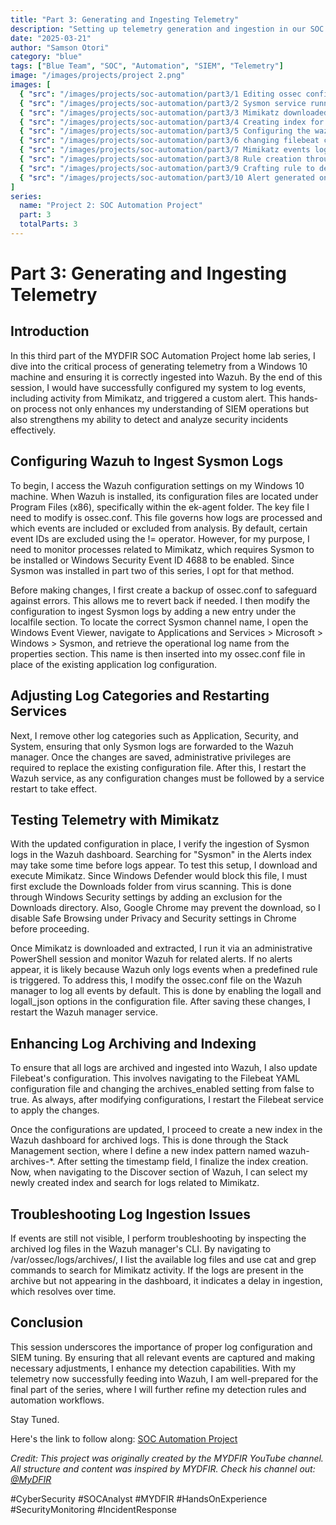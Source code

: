 ```yaml
---
title: "Part 3: Generating and Ingesting Telemetry"
description: "Setting up telemetry generation and ingestion in our SOC environment using Mimikatz and configuring Wazuh for detection"
date: "2025-03-21"
author: "Samson Otori"
category: "blue"
tags: ["Blue Team", "SOC", "Automation", "SIEM", "Telemetry"]
image: "/images/projects/project 2.png"
images: [
  { "src": "/images/projects/soc-automation/part3/1 Editing ossec config file to ingest sysmon logs.png", "alt": "Editing Wazuh ossec.conf File to Ingest Sysmon Logs" },
  { "src": "/images/projects/soc-automation/part3/2 Sysmon service running on windows for telemetary generation.png", "alt": "Sysmon Service Running on Windows for Telemetry Generation" },
  { "src": "/images/projects/soc-automation/part3/3 Mimikatz downloaded and running on client pc.png", "alt": "Mimikatz Downloaded and Running on Client PC" },
  { "src": "/images/projects/soc-automation/part3/4 Creating index for archives to enable us search all ingested logs.png", "alt": "Creating Index for Archives to Search All Ingested Logs" },
  { "src": "/images/projects/soc-automation/part3/5 Configuring the wazuh ossec.conf file to take all logs of everything happening.png", "alt": "Configuring Wazuh to Log All Events" },
  { "src": "/images/projects/soc-automation/part3/6 changing filebeat config in order for wazuh to ingest logs into archives.png", "alt": "Modifying Filebeat Configuration for Log Archiving" },
  { "src": "/images/projects/soc-automation/part3/7 Mimikatz events logs now ingested into archives and visible on wazuh dashboard.png", "alt": "Mimikatz Event Logs Visible in Wazuh Dashboard" },
  { "src": "/images/projects/soc-automation/part3/8 Rule creation through sysmon targeting event id 1.png", "alt": "Creating Sysmon Rule for Event ID 1" },
  { "src": "/images/projects/soc-automation/part3/9 Crafting rule to detect mimikatz (RULE CRAFTED).png", "alt": "Crafting Detection Rule for Mimikatz" },
  { "src": "/images/projects/soc-automation/part3/10 Alert generated on wazuh on mimikatz usage.png", "alt": "Wazuh Alert Generated for Mimikatz Usage" }
]
series:
  name: "Project 2: SOC Automation Project"
  part: 3
  totalParts: 3
---
```


# Part 3: Generating and Ingesting Telemetry

## Introduction

In this third part of the MYDFIR SOC Automation Project home lab series, I dive into the critical process of generating telemetry from a Windows 10 machine and ensuring it is correctly ingested into Wazuh. By the end of this session, I would have successfully configured my system to log events, including activity from Mimikatz, and triggered a custom alert. This hands-on process not only enhances my understanding of SIEM operations but also strengthens my ability to detect and analyze security incidents effectively.

## Configuring Wazuh to Ingest Sysmon Logs

To begin, I access the Wazuh configuration settings on my Windows 10 machine. When Wazuh is installed, its configuration files are located under Program Files (x86), specifically within the ek-agent folder. The key file I need to modify is ossec.conf. This file governs how logs are processed and which events are included or excluded from analysis. By default, certain event IDs are excluded using the != operator. However, for my purpose, I need to monitor processes related to Mimikatz, which requires Sysmon to be installed or Windows Security Event ID 4688 to be enabled. Since Sysmon was installed in part two of this series, I opt for that method.

Before making changes, I first create a backup of ossec.conf to safeguard against errors. This allows me to revert back if needed. I then modify the configuration to ingest Sysmon logs by adding a new entry under the localfile section. To locate the correct Sysmon channel name, I open the Windows Event Viewer, navigate to Applications and Services > Microsoft > Windows > Sysmon, and retrieve the operational log name from the properties section. This name is then inserted into my ossec.conf file in place of the existing application log configuration.

## Adjusting Log Categories and Restarting Services

Next, I remove other log categories such as Application, Security, and System, ensuring that only Sysmon logs are forwarded to the Wazuh manager. Once the changes are saved, administrative privileges are required to replace the existing configuration file. After this, I restart the Wazuh service, as any configuration changes must be followed by a service restart to take effect.

## Testing Telemetry with Mimikatz

With the updated configuration in place, I verify the ingestion of Sysmon logs in the Wazuh dashboard. Searching for "Sysmon" in the Alerts index may take some time before logs appear. To test this setup, I download and execute Mimikatz. Since Windows Defender would block this file, I must first exclude the Downloads folder from virus scanning. This is done through Windows Security settings by adding an exclusion for the Downloads directory. Also, Google Chrome may prevent the download, so I disable Safe Browsing under Privacy and Security settings in Chrome before proceeding.

Once Mimikatz is downloaded and extracted, I run it via an administrative PowerShell session and monitor Wazuh for related alerts. If no alerts appear, it is likely because Wazuh only logs events when a predefined rule is triggered. To address this, I modify the ossec.conf file on the Wazuh manager to log all events by default. This is done by enabling the logall and logall_json options in the configuration file. After saving these changes, I restart the Wazuh manager service.

## Enhancing Log Archiving and Indexing

To ensure that all logs are archived and ingested into Wazuh, I also update Filebeat's configuration. This involves navigating to the Filebeat YAML configuration file and changing the archives_enabled setting from false to true. As always, after modifying configurations, I restart the Filebeat service to apply the changes.

Once the configurations are updated, I proceed to create a new index in the Wazuh dashboard for archived logs. This is done through the Stack Management section, where I define a new index pattern named wazuh-archives-*. After setting the timestamp field, I finalize the index creation. Now, when navigating to the Discover section of Wazuh, I can select my newly created index and search for logs related to Mimikatz.

## Troubleshooting Log Ingestion Issues

If events are still not visible, I perform troubleshooting by inspecting the archived log files in the Wazuh manager's CLI. By navigating to /var/ossec/logs/archives/, I list the available log files and use cat and grep commands to search for Mimikatz activity. If the logs are present in the archive but not appearing in the dashboard, it indicates a delay in ingestion, which resolves over time.

## Conclusion

This session underscores the importance of proper log configuration and SIEM tuning. By ensuring that all relevant events are captured and making necessary adjustments, I enhance my detection capabilities. With my telemetry now successfully feeding into Wazuh, I am well-prepared for the final part of the series, where I will further refine my detection rules and automation workflows.

Stay Tuned.

Here's the link to follow along: [SOC Automation Project](https://www.youtube.com/watch?v=amTtlN3uvFU&list=PLG6KGSNK4PuBWmX9NykU0wnWamjxdKhDJ&index=9)

*Credit: This project was originally created by the MYDFIR YouTube channel. All structure and content was inspired by MYDFIR. Check his channel out: [@MyDFIR](https://www.youtube.com/@MyDFIR)*

#CyberSecurity #SOCAnalyst #MYDFIR #HandsOnExperience #SecurityMonitoring #IncidentResponse 